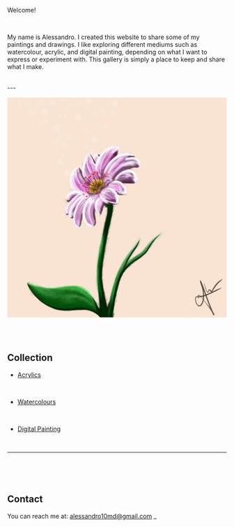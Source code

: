 

Welcome!

<br>

My name is Alessandro. I created this website to share some of my paintings and drawings.
I like exploring different mediums such as watercolour, acrylic, and digital painting, depending on what I want to express or experiment with.
This gallery is simply a place to keep and share what I make.

<br>
---
<br>

![Flower](Flower.jpg)

<br><br>

## Collection

- [Acrylics](acrylics.md)

<br>
  
- [Watercolours](watercolours.md)

<br>

- [Digital Painting](digital.md)

<br> 


---
<br><br><br>
## Contact

You can reach me at: [alessandro10md@gmail.com](alessandro10md@gmail.com)
_
